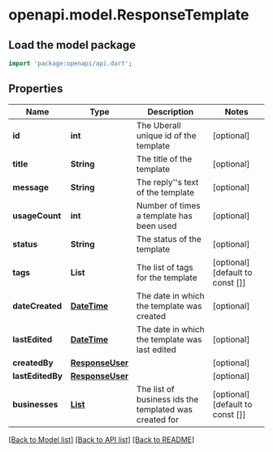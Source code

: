 # openapi.model.ResponseTemplate

## Load the model package
```dart
import 'package:openapi/api.dart';
```

## Properties
Name | Type | Description | Notes
------------ | ------------- | ------------- | -------------
**id** | **int** | The Uberall unique id of the template | [optional] 
**title** | **String** | The title of the template | [optional] 
**message** | **String** | The reply''s text of the template | [optional] 
**usageCount** | **int** | Number of times a template has been used | [optional] 
**status** | **String** | The status of the template | [optional] 
**tags** | **List<String>** | The list of tags for the template | [optional] [default to const []]
**dateCreated** | [**DateTime**](DateTime.md) | The date in which the template was created | [optional] 
**lastEdited** | [**DateTime**](DateTime.md) | The date in which the template was last edited | [optional] 
**createdBy** | [**ResponseUser**](ResponseUser.md) |  | [optional] 
**lastEditedBy** | [**ResponseUser**](ResponseUser.md) |  | [optional] 
**businesses** | [**List<ResponseBusiness>**](ResponseBusiness.md) | The list of business ids the templated was created for | [optional] [default to const []]

[[Back to Model list]](../README.md#documentation-for-models) [[Back to API list]](../README.md#documentation-for-api-endpoints) [[Back to README]](../README.md)


